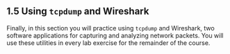 ## 1.5 Using `tcpdump` and Wireshark

Finally, in this section you will practice using `tcpdump` and Wireshark, two software applications for capturing and analyzing network packets. You will use these utilities in every lab exercise for the remainder of the course.

